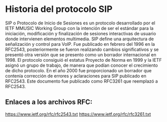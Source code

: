 Historia del protocolo SIP
=====================
SIP o Protocolo de Inicio de Sesiones es un protocolo desarrollado por el IETF MMUSIC Working Group con la intención de ser el estándar para la iniciación, modificación y finalización de sesiones interactivas de usuario donde intervienen elementos multimedia. SIP define una arquitectura de señalización y control para VoIP. Fue publicado en febrero del 1996 en la RFC2543, posteriormente se fueron realizando cambios significativos y se presentó otra versión que se presento como un borrador internacional en 1998. El protocolo consiguió el estatus Proyecto de Norma en 1999 y la IETF asignó un grupo de trabajo, de manera que podían conocer el crecimiento de dicho protocolo. En el año 2000 fue proporcionado un borrador que contenía corrección de errores y aclaraciones para SIP publicado en RFC2543. Este documento fue publicado como RFC3261 que reemplazó a RFC2543.

Enlaces a los archivos RFC:
---------------------------
https://www.ietf.org/rfc/rfc2543.txt
https://www.ietf.org/rfc/rfc3261.txt
